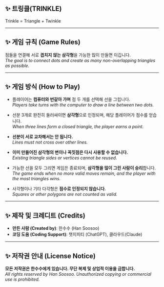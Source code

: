 ## ✨ 트링클(TRINKLE) 

Trinkle = Triangle + Twinkle

---

## ✨ 게임 규칙 (Game Rules)

점들을 연결해 서로 **겹치지 않는 삼각형**을 가능한 많이 만들면 이깁니다.  
_The goal is to connect dots and create as many non-overlapping triangles as possible._

---

## ✨ 게임 방식 (How to Play)

- 플레이어는 **컴퓨터와 번갈아 가며** 점 두 개를 선택해 선을 그립니다.  
  _Players take turns with the computer to draw a line between two dots._

- 선분 3개로 완전히 둘러싸이면 **삼각형**으로 인정되며, 해당 플레이어가 점수를 얻습니다.  
  _When three lines form a closed triangle, the player earns a point._

- **선분이 서로 교차해서는 안 됩니다.**  
  _Lines must not cross over other lines._

- **이미 만들어진 삼각형의 변이나 꼭짓점은 다시 사용할 수 없습니다.**  
  _Existing triangle sides or vertices cannot be reused._

- 가능한 선을 모두 그리면 게임은 종료되며, **삼각형을 많이 그린 사람이 승리**합니다.  
  _The game ends when no more valid moves remain, and the player with the most triangles wins._

- 사각형이나 기타 다각형은 **점수로 인정되지 않습니다.**  
  _Squares or other polygons are not counted as valid._

---

## ✨ 제작 및 크레디트 (Credits)

- **만든 사람 (Created by)**: 한수수 (Han Soosoo)  
- **코딩 도움 (Coding Support)**: 챗지피티 (ChatGPT), 클라우드(Claude)

---

## ✨ 저작권 안내 (License Notice)

**모든 저작권은 한수수에게 있습니다. 무단 복제 및 상업적 이용을 금합니다.**  
_All rights reserved by Han Soosoo. Unauthorized copying or commercial use is prohibited._
